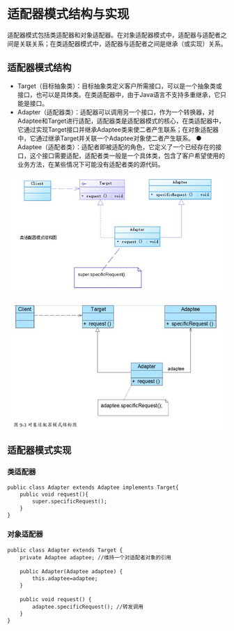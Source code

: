 # 适配器模式结构与实现
适配器模式包括类适配器和对象适配器。在对象适配器模式中，适配器与适配者之间是关联关系；在类适配器模式中，适配器与适配者之间是继承（或实现）关系。

## 适配器模式结构
* Target（目标抽象类）：目标抽象类定义客户所需接口，可以是一个抽象类或接口，也可以是具体类。在类适配器中，由于Java语言不支持多重继承，它只能是接口。
* Adapter（适配器类）：适配器可以调用另一个接口，作为一个转换器，对Adaptee和Target进行适配，适配器类是适配器模式的核心，在类适配器中，它通过实现Target接口并继承Adaptee类来使二者产生联系；在对象适配器中，它通过继承Target并关联一个Adaptee对象使二者产生联系。
● Adaptee（适配者类）：适配者即被适配的角色，它定义了一个已经存在的接口，这个接口需要适配，适配者类一般是一个具体类，包含了客户希望使用的业务方法，在某些情况下可能没有适配者类的源代码。

![类适配器模式结构图](../../图片/类适配器模式结构图.jpg)

![对象适配器模式结构图](../../图片/对象适配器模式结构图.jpg)

## 适配器模式实现
### 类适配器
```
public class Adapter extends Adaptee implements Target{
    public void request(){
        super.specificRequest();
    }
}
```

### 对象适配器
```
public class Adapter extends Target {  
    private Adaptee adaptee; //维持一个对适配者对象的引用  

    public Adapter(Adaptee adaptee) {  
        this.adaptee=adaptee;  
    }  

    public void request() {  
        adaptee.specificRequest(); //转发调用  
    }  
}
```
